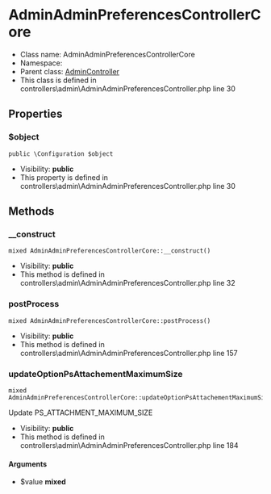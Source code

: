 AdminAdminPreferencesControllerCore
===============






* Class name: AdminAdminPreferencesControllerCore
* Namespace: 
* Parent class: [AdminController](AdminControllerCore)
* This class is defined in controllers\admin\AdminAdminPreferencesController.php line 30





Properties
----------


### $object

    public \Configuration $object





* Visibility: **public**
* This property is defined in controllers\admin\AdminAdminPreferencesController.php line 30


Methods
-------


### __construct

    mixed AdminAdminPreferencesControllerCore::__construct()





* Visibility: **public**
* This method is defined in controllers\admin\AdminAdminPreferencesController.php line 32




### postProcess

    mixed AdminAdminPreferencesControllerCore::postProcess()





* Visibility: **public**
* This method is defined in controllers\admin\AdminAdminPreferencesController.php line 157




### updateOptionPsAttachementMaximumSize

    mixed AdminAdminPreferencesControllerCore::updateOptionPsAttachementMaximumSize($value)

Update PS_ATTACHMENT_MAXIMUM_SIZE



* Visibility: **public**
* This method is defined in controllers\admin\AdminAdminPreferencesController.php line 184


#### Arguments
* $value **mixed**


